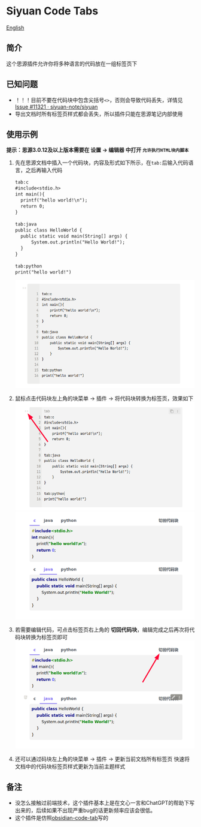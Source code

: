
# Siyuan Code Tabs

[English](./README.md)
## 简介
这个思源插件允许你将多种语言的代码放在一组标签页下

## 已知问题
- ！！！目前不要在代码块中包含尖括号`<>`，否则会导致代码丢失，详情见[Issue #11321 · siyuan-note/siyuan](https://github.com/siyuan-note/siyuan/issues/11321)  
- 导出文档时所有标签页样式都会丢失，所以插件只能在思源笔记内部使用  

## 使用示例
**提示：思源3.0.12及以上版本需要在 设置 -> 编辑器 中打开 `允许执行HTML块内脚本`**
1. 先在思源文档中插入一个代码块，内容及形式如下所示，在`tab:`后输入代码语言，之后再输入代码
   ```
   tab:c
   #include<stdio.h>
   int main(){
     printf("hello world!\n");
     return 0;
   }

   tab:java
   public class HelloWorld {
     public static void main(String[] args) {
         System.out.println("Hello World!");
     }
   }
   
   tab:python
   print("hello world!")
   ```
   ![图1](./asset/1.png)
2. 鼠标点击代码块左上角的块菜单 -> 插件 -> 将代码块转换为标签页，效果如下
   ![图2-1](./asset/2-1.png)
   ![图2-2](./asset/2-2.png)

3. 若需要编辑代码，可点击标签页右上角的 **切回代码块**，编辑完成之后再次将代码块转换为标签页即可
   ![图3](./asset/3.png)

4. 还可以通过码块左上角的块菜单 -> 插件 -> 更新当前文档所有标签页 快速将文档中的代码块标签页样式更新为当前主题样式

## 备注
- 没怎么接触过前端技术，这个插件基本上是在文心一言和ChatGPT的帮助下写出来的，后续如果不出现严重bug的话更新频率应该会很低。
- 这个插件是仿照[obsidian-code-tab](https://github.com/lazyloong/obsidian-code-tab)写的